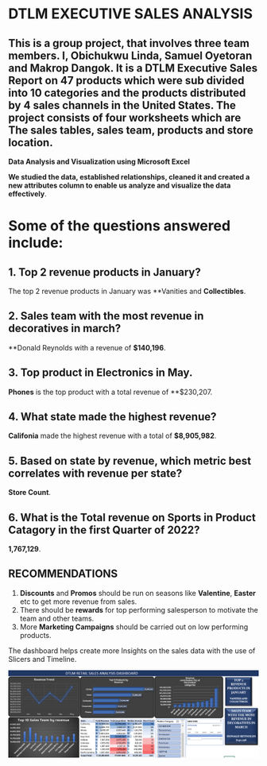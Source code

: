 #                                            DTLM EXECUTIVE SALES ANALYSIS
## This is a group project, that involves three team members. I, Obichukwu Linda, Samuel Oyetoran and Makrop Dangok. It is a DTLM Executive Sales Report on 47 products which were sub divided into 10 categories and the products distributed by 4 sales channels in the United States. The project consists of four worksheets which are The sales tables, sales team, products and store location.

**Data Analysis and Visualization using Microsoft Excel**

**We studied the data, established relationships, cleaned it and created a new attributes column to enable us analyze and visualize the data effectively**.

# Some of the questions answered include:
## 1. Top 2 revenue products in January?
The top 2 revenue products in January was **Vanities and **Collectibles**.

## 2. Sales team with the most revenue in decoratives in march?
**Donald Reynolds with a revenue of **$140,196**.

## 3. Top product in Electronics in May.
**Phones** is the top product with a total revenue of **$230,207.

## 4. What state made the highest revenue?
**Califonia** made the highest revenue with a total of **$8,905,982**.

## 5. Based on state by revenue, which metric best correlates with revenue per state?
**Store Count**.

## 6. What is the Total revenue on **Sports** in **Product Catagory** in the **first Quarter of 2022**?
**1,767,129**.

## RECOMMENDATIONS
1. **Discounts** and **Promos** should be run on seasons like **Valentine**, **Easter** etc to get more revenue from sales.
2. There should be **rewards** for top performing salesperson to motivate the team and other teams.
3. More **Marketing Campaigns** should be carried out on low performing products.

The dashboard helps create more Insights on the sales data with the use of Slicers and Timeline.

![](https://github.com/Lindaobichukwu/DTLM-EXECUTIVE-SALES-ANALSIS/blob/main/Capture25.PNG)

